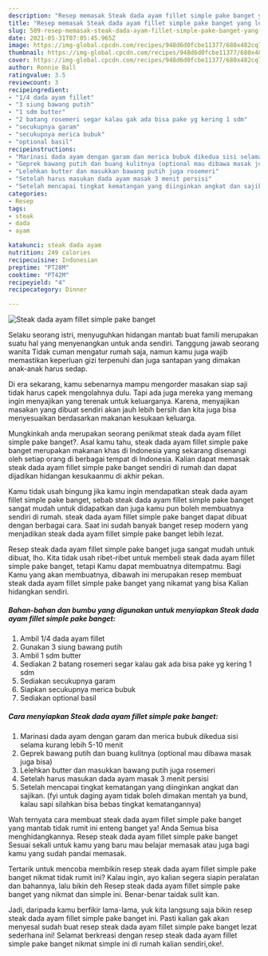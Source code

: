 ```yaml
---
description: "Resep memasak Steak dada ayam fillet simple pake banget yang lezat Untuk Jualan"
title: "Resep memasak Steak dada ayam fillet simple pake banget yang lezat Untuk Jualan"
slug: 509-resep-memasak-steak-dada-ayam-fillet-simple-pake-banget-yang-lezat-untuk-jualan
date: 2021-05-31T07:05:45.965Z
image: https://img-global.cpcdn.com/recipes/948d6d0fcbe11377/680x482cq70/steak-dada-ayam-fillet-simple-pake-banget-foto-resep-utama.jpg
thumbnail: https://img-global.cpcdn.com/recipes/948d6d0fcbe11377/680x482cq70/steak-dada-ayam-fillet-simple-pake-banget-foto-resep-utama.jpg
cover: https://img-global.cpcdn.com/recipes/948d6d0fcbe11377/680x482cq70/steak-dada-ayam-fillet-simple-pake-banget-foto-resep-utama.jpg
author: Ronnie Ball
ratingvalue: 3.5
reviewcount: 3
recipeingredient:
- "1/4 dada ayam fillet"
- "3 siung bawang putih"
- "1 sdm butter"
- "2 batang rosemeri segar kalau gak ada bisa pake yg kering 1 sdm"
- "secukupnya garam"
- "secukupnya merica bubuk"
- "optional basil"
recipeinstructions:
- "Marinasi dada ayam dengan garam dan merica bubuk dikedua sisi selama kurang lebih 5-10 menit"
- "Geprek bawang putih dan buang kulitnya (optional mau dibawa masak juga bisa)"
- "Lelehkan butter dan masukkan bawang putih juga rosemeri"
- "Setelah harus masukan dada ayam masak 3 menit persisi"
- "Setelah mencapai tingkat kematangan yang diinginkan angkat dan sajikan. (fyi untuk daging ayam tidak boleh dimakan mentah ya bund, kalau sapi silahkan bisa bebas tingkat kematangannya)"
categories:
- Resep
tags:
- steak
- dada
- ayam

katakunci: steak dada ayam 
nutrition: 249 calories
recipecuisine: Indonesian
preptime: "PT28M"
cooktime: "PT42M"
recipeyield: "4"
recipecategory: Dinner

---
```



![Steak dada ayam fillet simple pake banget](https://img-global.cpcdn.com/recipes/948d6d0fcbe11377/680x482cq70/steak-dada-ayam-fillet-simple-pake-banget-foto-resep-utama.jpg)

Selaku seorang istri, menyuguhkan hidangan mantab buat famili merupakan suatu hal yang menyenangkan untuk anda sendiri. Tanggung jawab seorang  wanita Tidak cuman mengatur rumah saja, namun kamu juga wajib memastikan keperluan gizi terpenuhi dan juga santapan yang dimakan anak-anak harus sedap.

Di era  sekarang, kamu sebenarnya mampu mengorder masakan siap saji tidak harus capek mengolahnya dulu. Tapi ada juga mereka yang memang ingin menyajikan yang terenak untuk keluarganya. Karena, menyajikan masakan yang dibuat sendiri akan jauh lebih bersih dan kita juga bisa menyesuaikan berdasarkan makanan kesukaan keluarga. 



Mungkinkah anda merupakan seorang penikmat steak dada ayam fillet simple pake banget?. Asal kamu tahu, steak dada ayam fillet simple pake banget merupakan makanan khas di Indonesia yang sekarang disenangi oleh setiap orang di berbagai tempat di Indonesia. Kalian dapat memasak steak dada ayam fillet simple pake banget sendiri di rumah dan dapat dijadikan hidangan kesukaanmu di akhir pekan.

Kamu tidak usah bingung jika kamu ingin mendapatkan steak dada ayam fillet simple pake banget, sebab steak dada ayam fillet simple pake banget sangat mudah untuk didapatkan dan juga kamu pun boleh membuatnya sendiri di rumah. steak dada ayam fillet simple pake banget dapat dibuat dengan berbagai cara. Saat ini sudah banyak banget resep modern yang menjadikan steak dada ayam fillet simple pake banget lebih lezat.

Resep steak dada ayam fillet simple pake banget juga sangat mudah untuk dibuat, lho. Kita tidak usah ribet-ribet untuk membeli steak dada ayam fillet simple pake banget, tetapi Kamu dapat membuatnya ditempatmu. Bagi Kamu yang akan membuatnya, dibawah ini merupakan resep membuat steak dada ayam fillet simple pake banget yang nikamat yang bisa Kalian hidangkan sendiri.

<!--inarticleads1-->

##### Bahan-bahan dan bumbu yang digunakan untuk menyiapkan Steak dada ayam fillet simple pake banget:

1. Ambil 1/4 dada ayam fillet
1. Gunakan 3 siung bawang putih
1. Ambil 1 sdm butter
1. Sediakan 2 batang rosemeri segar kalau gak ada bisa pake yg kering 1 sdm
1. Sediakan secukupnya garam
1. Siapkan secukupnya merica bubuk
1. Sediakan optional basil




<!--inarticleads2-->

##### Cara menyiapkan Steak dada ayam fillet simple pake banget:

1. Marinasi dada ayam dengan garam dan merica bubuk dikedua sisi selama kurang lebih 5-10 menit
1. Geprek bawang putih dan buang kulitnya (optional mau dibawa masak juga bisa)
1. Lelehkan butter dan masukkan bawang putih juga rosemeri
1. Setelah harus masukan dada ayam masak 3 menit persisi
1. Setelah mencapai tingkat kematangan yang diinginkan angkat dan sajikan. (fyi untuk daging ayam tidak boleh dimakan mentah ya bund, kalau sapi silahkan bisa bebas tingkat kematangannya)




Wah ternyata cara membuat steak dada ayam fillet simple pake banget yang mantab tidak rumit ini enteng banget ya! Anda Semua bisa menghidangkannya. Resep steak dada ayam fillet simple pake banget Sesuai sekali untuk kamu yang baru mau belajar memasak atau juga bagi kamu yang sudah pandai memasak.

Tertarik untuk mencoba membikin resep steak dada ayam fillet simple pake banget nikmat tidak rumit ini? Kalau ingin, ayo kalian segera siapin peralatan dan bahannya, lalu bikin deh Resep steak dada ayam fillet simple pake banget yang nikmat dan simple ini. Benar-benar taidak sulit kan. 

Jadi, daripada kamu berfikir lama-lama, yuk kita langsung saja bikin resep steak dada ayam fillet simple pake banget ini. Pasti kalian gak akan menyesal sudah buat resep steak dada ayam fillet simple pake banget lezat sederhana ini! Selamat berkreasi dengan resep steak dada ayam fillet simple pake banget nikmat simple ini di rumah kalian sendiri,oke!.

